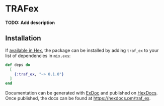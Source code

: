 # TRAFex

**TODO: Add description**

## Installation

If [available in Hex](https://hex.pm/docs/publish), the package can be installed
by adding `traf_ex` to your list of dependencies in `mix.exs`:

```elixir
def deps do
  [
    {:traf_ex, "~> 0.1.0"}
  ]
end
```

Documentation can be generated with [ExDoc](https://github.com/elixir-lang/ex_doc)
and published on [HexDocs](https://hexdocs.pm). Once published, the docs can
be found at <https://hexdocs.pm/traf_ex>.

